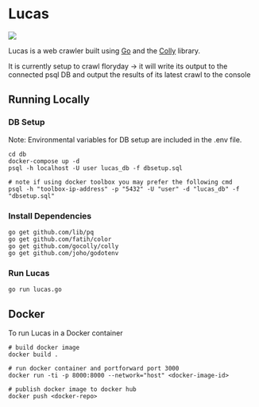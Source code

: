 # Lucas

<a href="https://www.youtube.com/watch?v=VrS6akzR3sk"><img src="https://cdn.davidwolfe.com/wp-content/uploads/2017/11/spider-video-FI.jpg"/></a>

Lucas is a web crawler built using [Go](https://golang.org/) and the [Colly](https://github.com/gocolly/colly) library.

It is currently setup to crawl floryday -> it will write its output to the connected psql DB and output the results of its latest crawl to the console

## Running Locally

### DB Setup

Note: Environmental variables for DB setup are included in the .env file.

```
cd db
docker-compose up -d
psql -h localhost -U user lucas_db -f dbsetup.sql

# note if using docker toolbox you may prefer the following cmd
psql -h "toolbox-ip-address" -p "5432" -U "user" -d "lucas_db" -f "dbsetup.sql"
```

### Install Dependencies

```
go get github.com/lib/pq
go get github.com/fatih/color
go get github.com/gocolly/colly
go get github.com/joho/godotenv
```

### Run Lucas

`go run lucas.go`

## Docker

To run Lucas in a Docker container

```
# build docker image
docker build .

# run docker container and portforward port 3000
docker run -ti -p 8000:8000 --network="host" <docker-image-id>

# publish docker image to docker hub
docker push <docker-repo>
```
